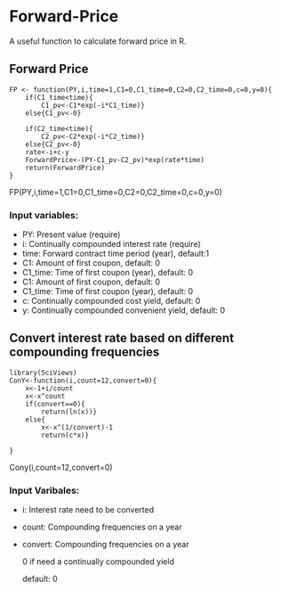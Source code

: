# Forward-Price

A useful function to calculate forward price in R.

## Forward Price


	FP <- function(PY,i,time=1,C1=0,C1_time=0,C2=0,C2_time=0,c=0,y=0){
		if(C1_time<time){
			C1_pv<-C1*exp(-i*C1_time)} 
		else{C1_pv<-0}

		if(C2_time<time){
			C2_pv<-C2*exp(-i*C2_time)}
		else{C2_pv<-0}
		rate<-i+c-y
		ForwardPrice<-(PY-C1_pv-C2_pv)*exp(rate*time)
		return(ForwardPrice)
	}


FP(PY,i,time=1,C1=0,C1_time=0,C2=0,C2_time=0,c=0,y=0)

### Input variables:
  
  * PY: Present value (require) 
  * i: Continually compounded interest rate (require)
  * time: Forward contract time period (year), default:1
  * C1: Amount of first coupon, default: 0
  * C1_time: Time of first coupon (year), default: 0
  * C1: Amount of first coupon, default: 0
  * C1_time: Time of first coupon (year), default: 0
  * c: Continually compounded cost yield, default: 0
  * y: Continually compounded convenient yield, default: 0


## Convert interest rate based on different compounding frequencies



	library(SciViews)
	ConY<-function(i,count=12,convert=0){
		x<-1+i/count
		x<-x^count
		if(convert==0){
			return(ln(x))}
		else{
			x<-x^(1/convert)-1
			return(c*x)}

	}


Cony(i,count=12,convert=0)

### Input Varibales:

* i: Interest rate need to be converted
* count: Compounding frequencies on a year
* convert: Compounding frequencies on a year

     0 if need a continually compounded yield
   
     default: 0
